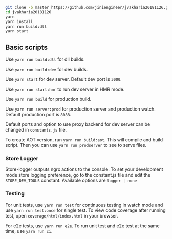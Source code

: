 
```bash
git clone -b master https://github.com/jiniengineer/jvakharia20181126.git
cd jvakharia20181126
yarn
yarn install
yarn run build:dll
yarn start
```
## Basic scripts

Use `yarn run build:dll` for dll builds.

Use `yarn run build:dev` for dev builds.

Use `yarn start` for dev server. Default dev port is `3000`.

Use `yarn run start:hmr` to run dev server in HMR mode.

Use `yarn run build` for production build.

Use `yarn run server:prod` for production server and production watch. Default production port is `8088`.

Default ports and option to use proxy backend for dev server can be changed in `constants.js` file.

To create AOT version, run `yarn run build:aot`. This will compile and build script.
Then you can use `yarn run prodserver` to see to serve files.

### Store Logger

Store-logger outputs ngrx actions to the console.
To set your development mode store logging preference, go to the constant.js file and edit the `STORE_DEV_TOOLS` constant.
Available options are `logger | none`


### Testing

For unit tests, use `yarn run test` for continuous testing in watch mode and use
`yarn run test:once` for single test. To view code coverage after running test, open `coverage/html/index.html` in your browser.

For e2e tests, use `yarn run e2e`. To run unit test and e2e test at the same time, use `yarn run ci`.
